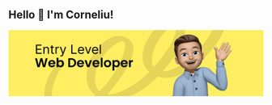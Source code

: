 
## Hello 👋 I'm Corneliu!
![Entry Level Web Developer](https://github.com/cornelber/cornelber/blob/main/github-temp-bannner.jpg)
